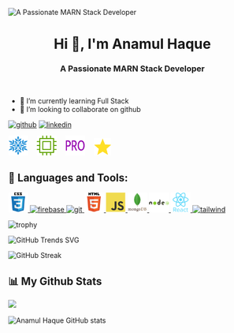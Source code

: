 ![A Passionate MARN Stack Developer](https://i.ibb.co/6D9pR67/Yu-Ly-OHDl-Zy0b.gif)
<h1 align="center">Hi 👋, I'm Anamul Haque</h1>
<h3 align="center"> A Passionate MARN Stack Developer</h3>
<br/>






- 🌱 I’m currently learning Full Stack 
- 👯 I’m looking to collaborate on github 
 
[<img src='https://cdn.jsdelivr.net/npm/simple-icons@3.0.1/icons/github.svg' alt='github' height='40'>](https://github.com/Anamul9901)  [<img src='https://cdn.jsdelivr.net/npm/simple-icons@3.0.1/icons/linkedin.svg' alt='linkedin' height='40'>](https://www.linkedin.com/in/anamul-haque-772264299/)  

<a  ><img src='https://raw.githubusercontent.com/acervenky/animated-github-badges/master/assets/acbadge.gif' width='40' height='40'></a> 
<a  ><img src='https://raw.githubusercontent.com/acervenky/animated-github-badges/master/assets/devbadge.gif' width='40' height='40'></a> 
<a  ><img src='https://raw.githubusercontent.com/acervenky/animated-github-badges/master/assets/pro.gif' width='40' height='40'></a> 
<a ><img src='https://raw.githubusercontent.com/acervenky/animated-github-badges/master/assets/starbadge.gif' width='35' height='35'></a> 

 

<h2 align="left">🚀 Languages and Tools:</h2>
<p align="left"> 
 <a href="https://www.w3schools.com/css/" target="_blank" rel="noreferrer"> <img src="https://raw.githubusercontent.com/devicons/devicon/master/icons/css3/css3-original-wordmark.svg" alt="css3" width="40" height="40"/> </a> 
 <a href="https://firebase.google.com/" target="_blank" rel="noreferrer"> <img src="https://www.vectorlogo.zone/logos/firebase/firebase-icon.svg" alt="firebase" width="40" height="40"/> </a> 
 <a href="https://git-scm.com/" target="_blank" rel="noreferrer"> <img src="https://www.vectorlogo.zone/logos/git-scm/git-scm-icon.svg" alt="git" width="40" height="40"/> </a> 
 <a href="https://www.w3.org/html/" target="_blank" rel="noreferrer"> <img src="https://raw.githubusercontent.com/devicons/devicon/master/icons/html5/html5-original-wordmark.svg" alt="html5" width="40" height="40"/> </a> 
 <a href="https://developer.mozilla.org/en-US/docs/Web/JavaScript" target="_blank" rel="noreferrer"> <img src="https://raw.githubusercontent.com/devicons/devicon/master/icons/javascript/javascript-original.svg" alt="javascript" width="40" height="40"/> </a> 
 <a href="https://www.mongodb.com/" target="_blank" rel="noreferrer"> <img src="https://raw.githubusercontent.com/devicons/devicon/master/icons/mongodb/mongodb-original-wordmark.svg" alt="mongodb" width="40" height="40"/> </a> 
 <a href="https://nodejs.org" target="_blank" rel="noreferrer"> <img src="https://raw.githubusercontent.com/devicons/devicon/master/icons/nodejs/nodejs-original-wordmark.svg" alt="nodejs" width="40" height="40"/> </a> 
 <a href="https://reactjs.org/" target="_blank" rel="noreferrer"> <img src="https://raw.githubusercontent.com/devicons/devicon/master/icons/react/react-original-wordmark.svg" alt="react" width="40" height="40"/> </a> 
 <a href="https://tailwindcss.com/" target="_blank" rel="noreferrer"> <img src="https://www.vectorlogo.zone/logos/tailwindcss/tailwindcss-icon.svg" alt="tailwind" width="40" height="40"/> </a> 
</p>



![trophy](https://github-profile-trophy.vercel.app/?username=Anamul9901&theme=onedark)

![GitHub Trends SVG](https://api.githubtrends.io/user/svg/avgupta456/langs)


![GitHub Streak](https://github-readme-streak-stats.herokuapp.com/?user=Anamul9901&theme=dark&border_radius=4.7)


<h2>📊 My Github Stats</h2>

![](http://github-profile-summary-cards.vercel.app/api/cards/profile-details?username=Anamul9901&theme=dark)

![Anamul Haque GitHub stats](https://github-readme-stats.vercel.app/api?username=Anamul9901&hide=contribs,prs)




